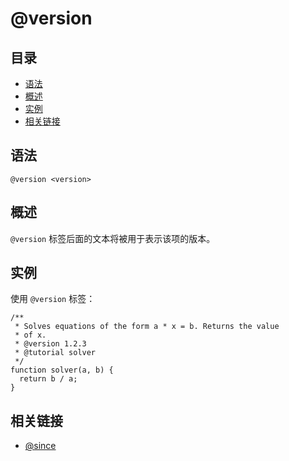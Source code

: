 <!--
title: @version
order: 368
author: yuer
-->

# @version

## 目录

- [语法](#语法)
- [概述](#概述)
- [实例](#实例)
- [相关链接](#相关链接)

## 语法

```
@version <version>
```

## 概述

`@version` 标签后面的文本将被用于表示该项的版本。

## 实例

使用 `@version` 标签：

```
/**
 * Solves equations of the form a * x = b. Returns the value
 * of x.
 * @version 1.2.3
 * @tutorial solver
 */
function solver(a, b) {
  return b / a;
}
```

## 相关链接

- [@since](./tags-since.md)
